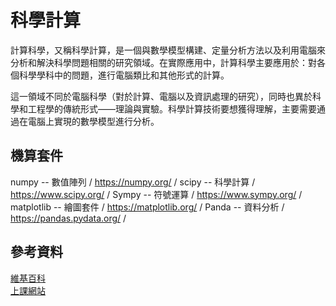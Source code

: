 # 科學計算

計算科學，又稱科學計算，是一個與數學模型構建、定量分析方法以及利用電腦來分析和解決科學問題相關的研究領域。在實際應用中，計算科學主要應用於：對各個科學學科中的問題，進行電腦類比和其他形式的計算。

這一領域不同於電腦科學（對於計算、電腦以及資訊處理的研究），同時也異於科學和工程學的傳統形式——理論與實驗。科學計算技術要想獲得理解，主要需要通過在電腦上實現的數學模型進行分析。

## 機算套件

numpy -- 數值陣列  /
https://numpy.org/  /
scipy -- 科學計算  /
https://www.scipy.org/  /
Sympy -- 符號運算  /
https://www.sympy.org/  /
matplotlib -- 繪圖套件  /
https://matplotlib.org/  /
Panda -- 資料分析  /
https://pandas.pydata.org/  /

## 參考資料
[維基百科](https://zh.wikipedia.org/wiki/%E5%BE%AE%E5%88%86%E6%96%B9%E7%A8%8B)  \
[上課網站](https://misavo.com/blog/%E9%99%B3%E9%8D%BE%E8%AA%A0/%E6%9B%B8%E7%B1%8D/%E7%A7%91%E5%AD%B8%E8%A8%88%E7%AE%97/A1-%E7%A7%91%E5%AD%B8%E8%A8%88%E7%AE%97%E5%A5%97%E4%BB%B6)
